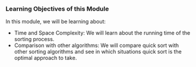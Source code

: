 ### Learning Objectives of this Module

In this module, we will be learning about:

   - Time and Space Complexity: We will learn about the running time of the sorting process.
   - Comparison with other algorithms: We will compare quick sort with other sorting algorithms and see in which situations quick sort is the optimal approach to take.


